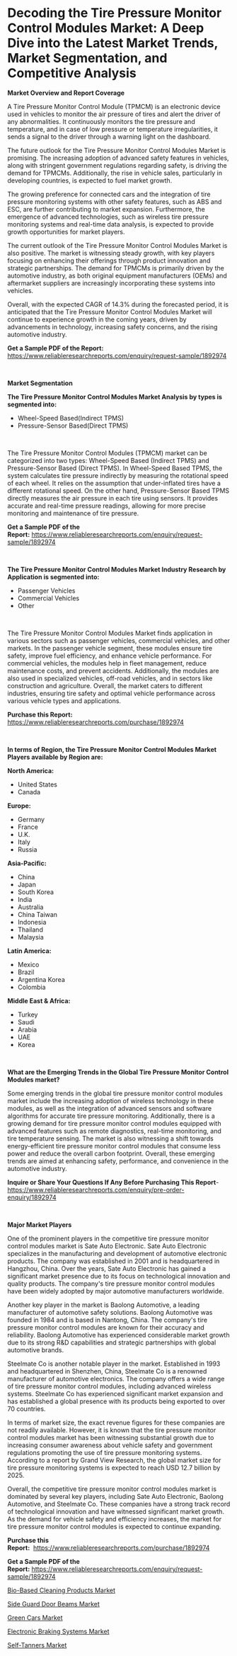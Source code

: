 <p><h1>Decoding the Tire Pressure Monitor Control Modules Market: A Deep Dive into the Latest Market Trends, Market Segmentation, and Competitive Analysis</h1></p><p><strong>Market Overview and Report Coverage</strong></p>
<p><p>A Tire Pressure Monitor Control Module (TPMCM) is an electronic device used in vehicles to monitor the air pressure of tires and alert the driver of any abnormalities. It continuously monitors the tire pressure and temperature, and in case of low pressure or temperature irregularities, it sends a signal to the driver through a warning light on the dashboard.</p><p>The future outlook for the Tire Pressure Monitor Control Modules Market is promising. The increasing adoption of advanced safety features in vehicles, along with stringent government regulations regarding safety, is driving the demand for TPMCMs. Additionally, the rise in vehicle sales, particularly in developing countries, is expected to fuel market growth.</p><p>The growing preference for connected cars and the integration of tire pressure monitoring systems with other safety features, such as ABS and ESC, are further contributing to market expansion. Furthermore, the emergence of advanced technologies, such as wireless tire pressure monitoring systems and real-time data analysis, is expected to provide growth opportunities for market players.</p><p>The current outlook of the Tire Pressure Monitor Control Modules Market is also positive. The market is witnessing steady growth, with key players focusing on enhancing their offerings through product innovation and strategic partnerships. The demand for TPMCMs is primarily driven by the automotive industry, as both original equipment manufacturers (OEMs) and aftermarket suppliers are increasingly incorporating these systems into vehicles.</p><p>Overall, with the expected CAGR of 14.3% during the forecasted period, it is anticipated that the Tire Pressure Monitor Control Modules Market will continue to experience growth in the coming years, driven by advancements in technology, increasing safety concerns, and the rising automotive industry.</p></p>
<p><strong>Get a Sample PDF of the Report:</strong> <a href="https://www.reliableresearchreports.com/enquiry/request-sample/1892974">https://www.reliableresearchreports.com/enquiry/request-sample/1892974</a></p>
<p>&nbsp;</p>
<p><strong>Market Segmentation</strong></p>
<p><strong>The Tire Pressure Monitor Control Modules Market Analysis by types is segmented into:</strong></p>
<p><ul><li>Wheel-Speed Based(Indirect TPMS)</li><li>Pressure-Sensor Based(Direct TPMS)</li></ul></p>
<p>&nbsp;</p>
<p><p>The Tire Pressure Monitor Control Modules (TPMCM) market can be categorized into two types: Wheel-Speed Based (Indirect TPMS) and Pressure-Sensor Based (Direct TPMS). In Wheel-Speed Based TPMS, the system calculates tire pressure indirectly by measuring the rotational speed of each wheel. It relies on the assumption that under-inflated tires have a different rotational speed. On the other hand, Pressure-Sensor Based TPMS directly measures the air pressure in each tire using sensors. It provides accurate and real-time pressure readings, allowing for more precise monitoring and maintenance of tire pressure.</p></p>
<p><strong>Get a Sample PDF of the Report:</strong>&nbsp;<a href="https://www.reliableresearchreports.com/enquiry/request-sample/1892974">https://www.reliableresearchreports.com/enquiry/request-sample/1892974</a></p>
<p>&nbsp;</p>
<p><strong>The Tire Pressure Monitor Control Modules Market Industry Research by Application is segmented into:</strong></p>
<p><ul><li>Passenger Vehicles</li><li>Commercial Vehicles</li><li>Other</li></ul></p>
<p>&nbsp;</p>
<p><p>The Tire Pressure Monitor Control Modules Market finds application in various sectors such as passenger vehicles, commercial vehicles, and other markets. In the passenger vehicle segment, these modules ensure tire safety, improve fuel efficiency, and enhance vehicle performance. For commercial vehicles, the modules help in fleet management, reduce maintenance costs, and prevent accidents. Additionally, the modules are also used in specialized vehicles, off-road vehicles, and in sectors like construction and agriculture. Overall, the market caters to different industries, ensuring tire safety and optimal vehicle performance across various vehicle types and applications.</p></p>
<p><strong>Purchase this Report:</strong>&nbsp; <a href="https://www.reliableresearchreports.com/purchase/1892974">https://www.reliableresearchreports.com/purchase/1892974</a></p>
<p>&nbsp;</p>
<p><strong>In terms of Region, the Tire Pressure Monitor Control Modules Market Players available by Region are:</strong></p>
<p>
    <p> <strong> North America: </strong>
        <ul>
            <li>United States</li>
            <li>Canada</li>
        </ul>
        </p> 
    <p> <strong> Europe: </strong>
        <ul>
            <li>Germany</li>
            <li>France</li>
            <li>U.K.</li>
            <li>Italy</li>
            <li>Russia</li>
        </ul>
        </p> 
    <p> <strong> Asia-Pacific: </strong>
        <ul>
            <li>China</li>
            <li>Japan</li>
            <li>South Korea</li>
            <li>India</li>
            <li>Australia</li>
            <li>China Taiwan</li>
            <li>Indonesia</li>
            <li>Thailand</li>
            <li>Malaysia</li>
        </ul>
        </p> 
    <p> <strong> Latin America: </strong>
        <ul>
            <li>Mexico</li>
            <li>Brazil</li>
            <li>Argentina Korea</li>
            <li>Colombia</li>
        </ul>
        </p> 
    <p> <strong> Middle East & Africa: </strong>
        <ul>
            <li>Turkey</li>
            <li>Saudi</li>
            <li>Arabia</li>
            <li>UAE</li>
            <li>Korea</li>
        </ul>
    </p>
    </p>
<p>&nbsp;</p>
<p><strong>What are the Emerging Trends in the Global Tire Pressure Monitor Control Modules market?</strong></p>
<p><p>Some emerging trends in the global tire pressure monitor control modules market include the increasing adoption of wireless technology in these modules, as well as the integration of advanced sensors and software algorithms for accurate tire pressure monitoring. Additionally, there is a growing demand for tire pressure monitor control modules equipped with advanced features such as remote diagnostics, real-time monitoring, and tire temperature sensing. The market is also witnessing a shift towards energy-efficient tire pressure monitor control modules that consume less power and reduce the overall carbon footprint. Overall, these emerging trends are aimed at enhancing safety, performance, and convenience in the automotive industry.</p></p>
<p><strong>Inquire or Share Your Questions If Any Before Purchasing This Report</strong>- <a href="https://www.reliableresearchreports.com/enquiry/pre-order-enquiry/1892974">https://www.reliableresearchreports.com/enquiry/pre-order-enquiry/1892974</a></p>
<p>&nbsp;</p>
<p><strong>Major Market Players</strong></p>
<p><p>One of the prominent players in the competitive tire pressure monitor control modules market is Sate Auto Electronic. Sate Auto Electronic specializes in the manufacturing and development of automotive electronic products. The company was established in 2001 and is headquartered in Hangzhou, China. Over the years, Sate Auto Electronic has gained a significant market presence due to its focus on technological innovation and quality products. The company's tire pressure monitor control modules have been widely adopted by major automotive manufacturers worldwide.</p><p>Another key player in the market is Baolong Automotive, a leading manufacturer of automotive safety solutions. Baolong Automotive was founded in 1984 and is based in Nantong, China. The company's tire pressure monitor control modules are known for their accuracy and reliability. Baolong Automotive has experienced considerable market growth due to its strong R&D capabilities and strategic partnerships with global automotive brands.</p><p>Steelmate Co is another notable player in the market. Established in 1993 and headquartered in Shenzhen, China, Steelmate Co is a renowned manufacturer of automotive electronics. The company offers a wide range of tire pressure monitor control modules, including advanced wireless systems. Steelmate Co has experienced significant market expansion and has established a global presence with its products being exported to over 70 countries.</p><p>In terms of market size, the exact revenue figures for these companies are not readily available. However, it is known that the tire pressure monitor control modules market has been witnessing substantial growth due to increasing consumer awareness about vehicle safety and government regulations promoting the use of tire pressure monitoring systems. According to a report by Grand View Research, the global market size for tire pressure monitoring systems is expected to reach USD 12.7 billion by 2025.</p><p>Overall, the competitive tire pressure monitor control modules market is dominated by several key players, including Sate Auto Electronic, Baolong Automotive, and Steelmate Co. These companies have a strong track record of technological innovation and have witnessed significant market growth. As the demand for vehicle safety and efficiency increases, the market for tire pressure monitor control modules is expected to continue expanding.</p></p>
<p><strong>Purchase this Report:</strong>&nbsp;&nbsp;<a href="https://www.reliableresearchreports.com/purchase/1892974">https://www.reliableresearchreports.com/purchase/1892974</a></p>
<p></p>
<p><strong>Get a Sample PDF of the Report:</strong>&nbsp;<a href="https://www.reliableresearchreports.com/enquiry/request-sample/1892974">https://www.reliableresearchreports.com/enquiry/request-sample/1892974</a></p>
<p><p><a href="https://github.com/provorikovar/Market-Research-Report-List-1/blob/main/bio-based-cleaning-products-market.md">Bio-Based Cleaning Products Market</a></p><p><a href="https://medium.com/@hotspotflipk/side-guard-door-beams-market-exploring-market-share-market-trends-and-future-growth-e0171376b602">Side Guard Door Beams Market</a></p><p><a href="https://medium.com/@bhumi.technologiesmumbai/green-cars-market-the-key-to-successful-business-strategy-forecast-till-2030-21cdf5641956">Green Cars Market</a></p><p><a href="https://medium.com/@hotspotvendor/electronic-braking-systems-market-trends-forecast-and-competitive-analysis-to-2030-0f970bcff0dd">Electronic Braking Systems Market</a></p><p><a href="https://github.com/kipkeeva/Market-Research-Report-List-1/blob/main/self-tanners-market.md">Self-Tanners Market</a></p></p>